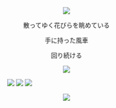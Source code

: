 
<p align="center">

  <img src="https://files.catbox.moe/tiloma.png"/>
</p>

<p align="center">散ってゆく花びらを眺めている
<p align="center">手に持った風車
<p align="center">回り続ける

<p align="center">

 <img src="https://files.catbox.moe/mzrt56.png"/>
</p>

<p align="center"> 

‎ ‎ ‎ ‎ ‎ ‎ ‎ ‎ ‎ ‎ ‎ ‎ ‎ ‎ ‎ ‎ ‎ ‎‎ ‎ ‎ ‎ ‎  ‎ ‎ ‎ ‎ ‎ ‎ ‎‎‎ ‎  [![](https://files.catbox.moe/ljkdas.png)](https://rentry.co/mitsb) [![](https://files.catbox.moe/02zd49.png)](https://mitsba.straw.page) [![](https://files.catbox.moe/58okqw.png)](https://mio.atabook.org)
‎‎ ‎ ‎ ‎ ‎ ‎ ‎ ‎ ‎ ‎ ‎ ‎ ‎ ‎ ‎ ‎ ‎ ‎ ‎ ‎ ‎ ‎ ‎ ‎ ‎ ‎ ‎‎‎ ‎ ‎  ‎ ‎ ‎ ‎ ‎ ‎ ‎ ‎ ‎ ‎ ‎ ‎ ‎ ‎ ‎  ‎ ‎ ‎ ‎ ‎ ‎ ‎ ‎ ‎‎ ‎  ‎ ‎ ‎ ‎ ‎ ‎ ‎ ‎ ‎ ‎ ‎
<p align="center">

  <img src="https://files.catbox.moe/3bvey9.png"/>
</p>
